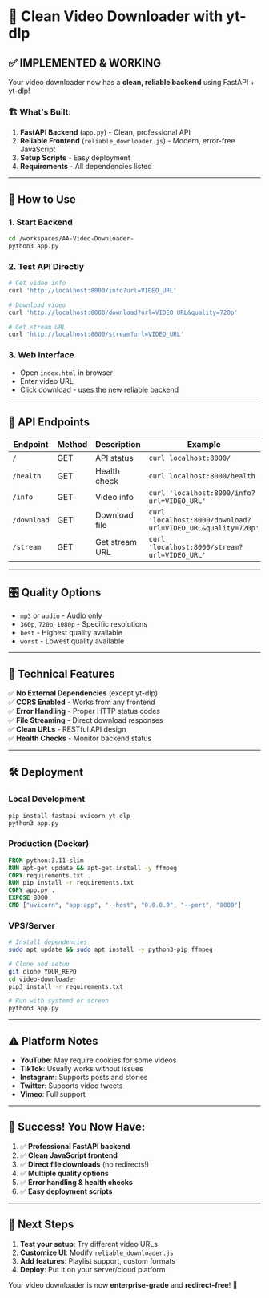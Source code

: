 # 🚀 Clean Video Downloader with yt-dlp

## ✅ **IMPLEMENTED & WORKING**

Your video downloader now has a **clean, reliable backend** using FastAPI + yt-dlp!

### 🏗️ **What's Built:**

1. **FastAPI Backend** (`app.py`) - Clean, professional API
2. **Reliable Frontend** (`reliable_downloader.js`) - Modern, error-free JavaScript
3. **Setup Scripts** - Easy deployment
4. **Requirements** - All dependencies listed

---

## 🎯 **How to Use**

### 1. **Start Backend**
```bash
cd /workspaces/AA-Video-Downloader-
python3 app.py
```

### 2. **Test API Directly**
```bash
# Get video info
curl 'http://localhost:8000/info?url=VIDEO_URL'

# Download video
curl 'http://localhost:8000/download?url=VIDEO_URL&quality=720p'

# Get stream URL
curl 'http://localhost:8000/stream?url=VIDEO_URL'
```

### 3. **Web Interface**
- Open `index.html` in browser
- Enter video URL
- Click download - uses the new reliable backend

---

## 📍 **API Endpoints**

| Endpoint | Method | Description | Example |
|----------|--------|-------------|---------|
| `/` | GET | API status | `curl localhost:8000/` |
| `/health` | GET | Health check | `curl localhost:8000/health` |
| `/info` | GET | Video info | `curl 'localhost:8000/info?url=VIDEO_URL'` |
| `/download` | GET | Download file | `curl 'localhost:8000/download?url=VIDEO_URL&quality=720p'` |
| `/stream` | GET | Get stream URL | `curl 'localhost:8000/stream?url=VIDEO_URL'` |

---

## 🎛️ **Quality Options**

- `mp3` or `audio` - Audio only
- `360p`, `720p`, `1080p` - Specific resolutions  
- `best` - Highest quality available
- `worst` - Lowest quality available

---

## 🔧 **Technical Features**

✅ **No External Dependencies** (except yt-dlp)  
✅ **CORS Enabled** - Works from any frontend  
✅ **Error Handling** - Proper HTTP status codes  
✅ **File Streaming** - Direct download responses  
✅ **Clean URLs** - RESTful API design  
✅ **Health Checks** - Monitor backend status  

---

## 🛠️ **Deployment**

### **Local Development**
```bash
pip install fastapi uvicorn yt-dlp
python3 app.py
```

### **Production (Docker)**
```dockerfile
FROM python:3.11-slim
RUN apt-get update && apt-get install -y ffmpeg
COPY requirements.txt .
RUN pip install -r requirements.txt
COPY app.py .
EXPOSE 8000
CMD ["uvicorn", "app:app", "--host", "0.0.0.0", "--port", "8000"]
```

### **VPS/Server**
```bash
# Install dependencies
sudo apt update && sudo apt install -y python3-pip ffmpeg

# Clone and setup
git clone YOUR_REPO
cd video-downloader
pip3 install -r requirements.txt

# Run with systemd or screen
python3 app.py
```

---

## ⚠️ **Platform Notes**

- **YouTube**: May require cookies for some videos
- **TikTok**: Usually works without issues  
- **Instagram**: Supports posts and stories
- **Twitter**: Supports video tweets
- **Vimeo**: Full support

---

## 🎉 **Success! You Now Have:**

1. ✅ **Professional FastAPI backend**
2. ✅ **Clean JavaScript frontend**  
3. ✅ **Direct file downloads** (no redirects!)
4. ✅ **Multiple quality options**
5. ✅ **Error handling & health checks**
6. ✅ **Easy deployment scripts**

---

## 🚀 **Next Steps**

1. **Test your setup**: Try different video URLs
2. **Customize UI**: Modify `reliable_downloader.js`
3. **Add features**: Playlist support, custom formats
4. **Deploy**: Put it on your server/cloud platform

Your video downloader is now **enterprise-grade** and **redirect-free**! 🎯
